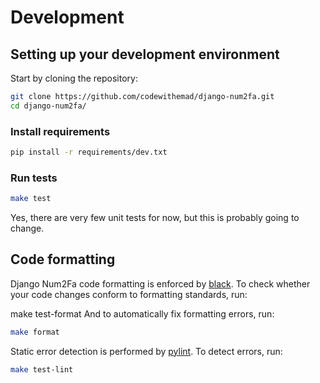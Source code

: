# Development

## Setting up your development environment

Start by cloning the repository:

```bash
git clone https://github.com/codewithemad/django-num2fa.git
cd django-num2fa/
```

### Install requirements

```bash
pip install -r requirements/dev.txt
```

### Run tests

```bash
make test
```

Yes, there are very few unit tests for now, but this is probably going to change.

## Code formatting

Django Num2Fa code formatting is enforced by [black](https://black.readthedocs.io/en/stable/). To check whether your code changes conform to formatting standards, run:

make test-format
And to automatically fix formatting errors, run:

```bash
make format
```

Static error detection is performed by [pylint](https://pylint.readthedocs.io/en/latest/). To detect errors, run:

```bash
make test-lint
```
